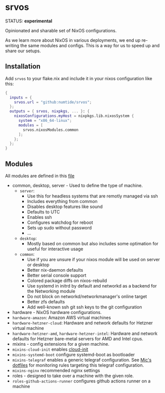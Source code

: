 # srvos

STATUS: **experimental**

Opinionated and sharable set of NixOS configurations.

As we learn more about NixOS in various deployments, we end up re-writing the same modules and configs. This is a way for us to speed up and share our setups.

## Installation

Add `srvos` to your flake.nix and include it in your nixos configuration like this:


```nix
{
  inputs = {
    srvos.url = "github:numtide/srvos";
  };
  outputs = { srvos, nixpkgs, ... }: {
    nixosConfigurations.myHost = nixpkgs.lib.nixosSystem {
      system = "x86_64-linux";
      modules = [
        srvos.nixosModules.common
      ];
    };
  };
}
```


## Modules

All modules are defined in this [file](default.nix)

* common, desktop, server - Used to define the type of machine.
  * `server`:
    - Use this for headless systems that are remotly managed via ssh
    - Includes everything from common
    - Disables desktop features like sound
    - Defaults to UTC
    - Enables ssh
    - Configures watchdog for reboot
    - Sets up sudo without password
    - ...
  * `desktop`:
    - Mostly based on common but also includes some optimation for useful for interactive usage
  * `common`:
    - Use if you are unsure if your nixos module will be used on server or desktop
    - Better nix-daemon defaults
    - Better serial console support
    - Colored package diffs on nixos-rebuild
    - Use systemd in initrd by default and networkd as a backend for the
      Networking module
    - Do not block on networkd/networkmanager's online target
    - Better zfs defaults
    - Add well-known ssh git ssh keys to the git configuration
* hardware - NixOS hardware configurations.
 * `hardware-amazon`:  Amazon AWS virtual machines
 * `hardware-hetzner-cloud`: Hardware and network defaults for Hetzner virtual machine
 * `hardware-hetzner-amd`, `hardware-hetzner-intel`: Hardware and network defaults for Hetzner bare-metal servers for AMD and Intel cpus.
* mixins - config extensions for a given machine.
 * `mixins-cloud-init` enables [cloud-init](https://cloud-init.io)
 * `mixins-systemd-boot` configure systemd-boot as bootloader
 * `mixins-telegraf` enables a generic telegraf configuration. See [Mic's dotfiles](https://github.com/Mic92/dotfiles/blob/master/nixos/eva/modules/prometheus/alert-rules.nix)
   for monitoring rules targeting this telegraf configuration.
 * `mixins-nginx` recommended nginx settings
* roles - designed to take over a machine with the given role.
 * `roles-github-actions-runner` configures github actions runner on a machine
